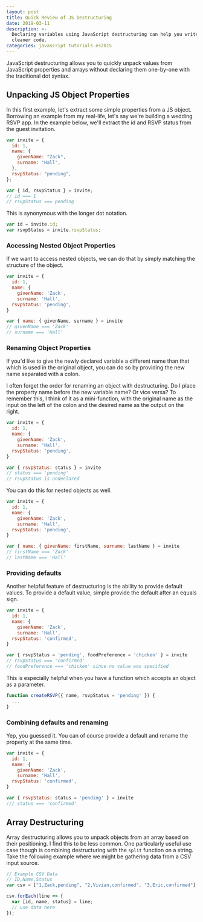 ```yaml
---
layout: post
title: Quick Review of JS Destructuring
date: 2019-03-11
description: >-
  Declaring variables using JavaScript destructuring can help you write compact,
  cleaner code.
categories: javascript tutorials es2015
---
```


JavaScript destructuring allows you to quickly unpack values from JavaScript properties and arrays without declaring them one-by-one with the traditional dot syntax.

## Unpacking JS Object Properties

In this first example, let's extract some simple properties from a JS object. Borrowing an example from my real-life, let's say we're building a wedding RSVP app. In the example below, we'll extract the id and RSVP status from the guest invitation.

```javascript
var invite = {
  id: 1,
  name: {
    givenName: "Zack",
    surname: "Hall",
  },
  rsvpStatus: "pending",
};

var { id, rsvpStatus } = invite;
// id === 1
// rsvpStatus === pending
```

This is synonymous with the longer dot notation.

```javascript
var id = invite.id;
var rsvpStatus = invite.rsvpStatus;
```

### Accessing Nested Object Properties

If we want to access nested objects, we can do that by simply matching the structure of the object.

```javascript
var invite = {
  id: 1,
  name: {
    givenName: 'Zack',
    surname: 'Hall',
  rsvpStatus: 'pending',
}

var { name: { givenName, surname } = invite
// givenName === 'Zack'
// surname === 'Hall'
```

### Renaming Object Properties

If you'd like to give the newly declared variable a different name than that which is used in the original object, you can do so by providing the new name separated with a colon.

I often forget the order for renaming an object with destructuring. Do I place the property name before the new variable name? Or vice versa? To remember this, I think of it as a mini-function, with the original name as the input on the left of the colon and the desired name as the output on the right.

```javascript
var invite = {
  id: 1,
  name: {
    givenName: 'Zack',
    surname: 'Hall',
  rsvpStatus: 'pending',
}

var { rsvpStatus: status } = invite
// status === 'pending'
// rsvpStatus is undeclared
```

You can do this for nested objects as well.

```javascript
var invite = {
  id: 1,
  name: {
    givenName: 'Zack',
    surname: 'Hall',
  rsvpStatus: 'pending',
}

var { name: { givenName: firstName, surname: lastName } = invite
// firstName === 'Zack'
// lastName === 'Hall'
```

### Providing defaults

Another helpful feature of destructuring is the ability to provide default values. To provide a default value, simple provide the default after an equals sign.

```javascript
var invite = {
  id: 1,
  name: {
    givenName: 'Zack',
    surname: 'Hall',
  rsvpStatus: 'confirmed',
}

var { rsvpStatus = 'pending', foodPreference = 'chicken' } = invite
// rsvpStatus === 'confirmed'
// foodPreference === 'chicken' since no value was specified
```

This is especially helpful when you have a function which accepts an object as a parameter.

```javascript
function createRSVP({ name, rsvpStatus = 'pending' }) {
  ...
}

```

### Combining defaults and renaming

Yep, you guessed it. You can of course provide a default and rename the property at the same time.

```javascript
var invite = {
  id: 1,
  name: {
    givenName: 'Zack',
    surname: 'Hall',
  rsvpStatus: 'confirmed',
}

var { rsvpStatus: status = 'pending' } = invite
/// status === 'confirmed'
```

## Array Destructuring

Array destructuring allows you to unpack objects from an array based on their positioning. I find this to be less common. One particularly useful use case though is combining destructuring with the `split` function on a string. Take the following example where we might be gathering data from a CSV input source.

```javascript
// Example CSV Data
// ID,Name,Status
var csv = ["1,Zack,pending", "2,Vivian,confirmed", "3,Eric,confirmed"];

csv.forEach(line => {
  var [id, name, status] = line;
  // use data here
});
```
